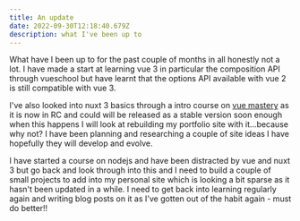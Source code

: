 ```yaml
---
title: An update
date: 2022-09-30T12:18:40.679Z
description: what I've been up to
---
```

What have I been up to for the past couple of months in all honestly not a lot. I have made a start at learning vue 3 in particular the composition API through vueschool but have learnt that the options API available with vue 2 is still compatible with vue 3.

I've also looked into nuxt 3 basics through a intro course on [vue mastery](https://www.vuemastery.com) as it is now in RC and could will be released as a stable version soon enough when this happens I will look at rebuilding my portfolio site with it...because why not? I have been planning and researching a couple of site ideas I have hopefully they will develop and evolve.

I have started a course on nodejs and have been distracted by vue and nuxt 3 but go back and look through into this and I need to build a couple of small projects to add into my personal site which is looking a bit sparse as it hasn't been updated in a while. I need to get back into learning regularly again and writing blog posts on it as I've gotten out of the habit again - must do better!!